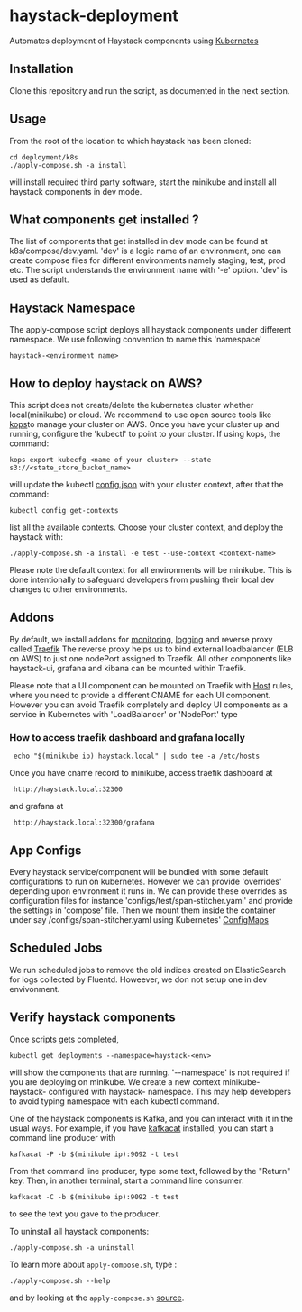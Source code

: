 # haystack-deployment
Automates deployment of Haystack components using [Kubernetes](https://en.wikipedia.org/wiki/Kubernetes)
## Installation
Clone this repository and run the script, as documented in the next section.
## Usage
From the root of the location to which haystack has been cloned:
```
cd deployment/k8s
./apply-compose.sh -a install
```
will install required third party software, start the minikube and install all haystack components in dev mode. 

## What components get installed ?
The list of components that get installed in dev mode can be found at k8s/compose/dev.yaml. 'dev' is a logic name of an environment, 
one can create compose files for different environments namely staging, test, prod etc. The script understands the environment name 
with '-e' option. 'dev' is used as default. 


## Haystack Namespace
The apply-compose script deploys all haystack components under different namespace. We use following convention to name this 'namespace' 
```
haystack-<environment name>
```

## How to deploy haystack on AWS?
This script does not create/delete the kubernetes cluster whether local(minikube) or cloud. We recommend to use open source tools like [kops](https://github.com/kubernetes/kops)to manage your cluster on AWS. Once you have your cluster up and running, configure the 'kubectl' to point to your cluster. 
If using kops, the command:
```
kops export kubecfg <name of your cluster> --state s3://<state_store_bucket_name>   
```
will update the kubectl [config.json](${HOME}/.kube/config) with your cluster context, after that the command:
```
kubectl config get-contexts
```
list all the available contexts. Choose your cluster context, and deploy the haystack with:
```
./apply-compose.sh -a install -e test --use-context <context-name>
```
Please note the default context for all environments will be minikube. This is done intentionally to safeguard developers 
from pushing their local dev changes to other environments. 

## Addons
By default, we install addons for [monitoring](https://github.com/kubernetes/heapster), [logging](https://github.com/kubernetes/kubernetes/tree/master/cluster/addons/fluentd-elasticsearch) and reverse proxy called [Traefik](https://github.com/containous/traefik)
The reverse proxy helps us to bind external loadbalancer (ELB on AWS) to just one nodePort assigned to Traefik. All other components like haystack-ui, grafana and kibana can be mounted within Traefik.

Please note that a UI component can be mounted on Traefik with [Host](https://docs.traefik.io/basics/) rules, where you need to provide a different CNAME for each UI component. 
However you can avoid Traefik completely and deploy UI components as a service in Kubernetes with 'LoadBalancer' or 'NodePort' type 

### How to access traefik dashboard and grafana locally
```
 echo "$(minikube ip) haystack.local" | sudo tee -a /etc/hosts
```
Once you have cname record to minikube, access traefik dashboard at
```
 http://haystack.local:32300
```
and grafana at
```
 http://haystack.local:32300/grafana
```

## App Configs
Every haystack service/component will be bundled with some default configurations to run on kubernetes. However we can provide 'overrides' depending upon environment it runs in.
We can provide these overrides as configuration files for instance 'configs/test/span-stitcher.yaml' and provide the settings in 'compose' file.
Then we mount them inside the container under say /configs/span-stitcher.yaml using Kubernetes' [ConfigMaps](https://kubernetes.io/docs/tasks/configure-pod-container/configure-pod-configmap)

## Scheduled Jobs
We run scheduled jobs to remove the old indices created on ElasticSearch for logs collected by Fluentd. Howeever, we don not setup one in dev envivonment.

## Verify haystack components
Once scripts gets completed,  
```
kubectl get deployments --namespace=haystack-<env>
```
will show the components that are running. '--namespace' is not required if you are deploying on minikube. We create a new context
minikube-haystack-<env> configured with haystack-<env> namespace. This may help developers to avoid typing namespace with each 
kubectl command.


One of the haystack components is Kafka, and you can interact with it in the usual
ways. For example, if you have [kafkacat](https://github.com/edenhill/kafkacat) installed, you can start a command line
producer with
```
kafkacat -P -b $(minikube ip):9092 -t test
```
From that command line producer, type some text, followed by the "Return" key.
Then, in another terminal, start a command line consumer:
```
kafkacat -C -b $(minikube ip):9092 -t test
```
to see the text you gave to the producer.

To uninstall all haystack components:
```
./apply-compose.sh -a uninstall
```
To learn more about `apply-compose.sh`, type :
```
./apply-compose.sh --help
```
and by looking at the `apply-compose.sh` [source](k8s/apply-compose.sh).
